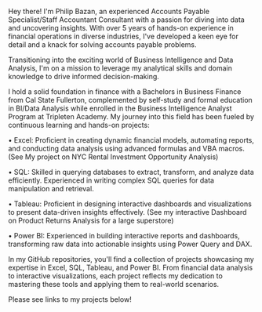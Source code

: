 Hey there! I'm Philip Bazan, an experienced Accounts Payable Specialist/Staff Accountant Consultant with a passion for diving into data and uncovering insights. With over 5 years of hands-on experience in financial operations in diverse industries, I've developed a keen eye for detail and a knack for solving accounts payable problems.

Transitioning into the exciting world of Business Intelligence and Data Analysis, I'm on a mission to leverage my analytical skills and domain knowledge to drive informed decision-making.

I hold a solid foundation in finance with a Bachelors in Business Finance from Cal State Fullerton, complemented by self-study and formal education in BI/Data Analysis while enrolled in the Business Intelligence Analyst Program at Tripleten Academy. My journey into this field has been fueled by continuous learning and hands-on projects:

•	Excel: Proficient in creating dynamic financial models, automating reports, and conducting data analysis using advanced formulas and VBA macros. (See My project on NYC Rental Investment Opportunity Analysis)

•	SQL: Skilled in querying databases to extract, transform, and analyze data efficiently. Experienced in writing complex SQL queries for data manipulation and retrieval.

•	Tableau: Proficient in designing interactive dashboards and visualizations to present data-driven insights effectively. (See my interactive Dashboard on Product Returns Analysis for a large superstore)

•	Power BI: Experienced in building interactive reports and dashboards, transforming raw data into actionable insights using Power Query and DAX.

In my GitHub repositories, you'll find a collection of projects showcasing my expertise in Excel, SQL, Tableau, and Power BI. From financial data analysis to interactive visualizations, each project reflects my dedication to mastering these tools and applying them to real-world scenarios.

Please see links to my projects below!
